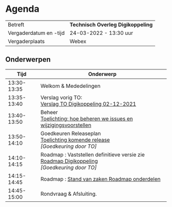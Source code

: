 # Agenda

|  |   |
|------------------------|-------------------------------------|
| Betreft  | **Technisch Overleg Digikoppeling** |
| Vergaderdatum en -tijd | 24-03-2022 - 13:30 uur  |
| Vergaderplaats  | Webex  |
  
## Onderwerpen


| Tijd | Onderwerp | 
| --- | --- | 
| 13:30-13:35 | Welkom & Mededelingen |     
| 13:35-13:40 | Verslag vorig TO:<br> [Verslag TO Digikoppeling 02-12-2021](https://github.com/Logius-standaarden/Overleg/blob/main/Digikoppeling/2021-12-02/211202_Verslag_Technisch_Overleg%20Digikoppeling.md) |   
| 13:40-13:50 | Beheer <BR>[Toelichting: hoe beheren we issues en wijzigingsvoorstellen](#toelichting-hoe-beheren-we-issues-en-wijzigingsvoorstellen)    | 
| 13:50-14:10 | Goedkeuren Releaseplan <BR>    [Toelichting komende release](#toelichting-komende-release) <BR>_[Goedkeuring door TO]_ 
| 14:10-14:15 | Roadmap : Vaststellen definitieve versie  zie [Roadmap Digikoppeling](#definitieve-roadmap) <BR>_[Goedkeuring door TO]_|     
| 14:15-14:45 | Roadmap : [Stand van zaken Roadmap onderdelen](#stvz-lopende-roadmap-items) |     
| 14:45-15:00 | Rondvraag & Afsluiting. |     
